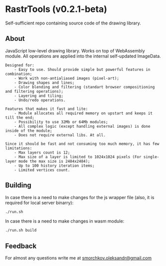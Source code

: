 # RastrTools (v0.2.1-beta)

Self-sufficient repo containing source code of the drawing library.

## About

JavaScript low-level drawing library. Works on top of WebAssembly module. All operations are applied into the internal self-updated ImageData.

	Designed for:
		- Easy to use. Should provide simple but powerful features in combination;
		- Work with non-antialiased images (pixel-art);
		- Drawing shapes and lines;
		- Color blending and filtering (standart browser compositioning and filtering operations);
		- Layering and tiling;
		- Undo/redo operations.

	Features that makes it fast and lite:
		- Module allocates all required memory on upstart and keeps it till the end;
		- Possibility to use 32Mb or 64Mb modules;
		- All complex logic (except handling external images) is done inside of the module;
		- Does not require external libs. At all.

	Since it should be fast and not consuming too much memory, it has few limitations:
		- Max layers count is 12;
		- Max size of a layer is limited to 1024x1024 pixels (For single-layer mode the max size is 2484x2484);
		- Up to 100 history iteration items;
		- Limited vertices count.

## Building

In case there is a need to make changes for the js wrapper file (also, it is required for local server binarry):

```sh
./run.sh
```

In case there is a need to make changes in wasm module:

```sh
./run.sh build
```

## Feedback

For almost any questions write me at smorchkov.oleksandr@gmail.com
